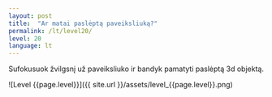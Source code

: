 ```yaml
---
layout: post
title:  "Ar matai paslėptą paveiksliuką?"
permalink: /lt/level20/
level: 20
language: lt
---
```

Sufokusuok žvilgsnį už paveiksliuko ir bandyk pamatyti paslėptą 3d objektą.

![Level {{page.level}}]({{ site.url }}/assets/level_{{page.level}}.png)